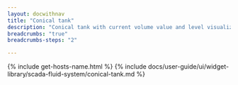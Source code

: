 ```yaml
---
layout: docwithnav
title: "Conical tank"
description: "Conical tank with current volume value and level visualizations."
breadcrumbs: "true"
breadcrumbs-steps: "2"

---
```

{% include get-hosts-name.html %}
{% include docs/user-guide/ui/widget-library/scada-fluid-system/conical-tank.md %}
